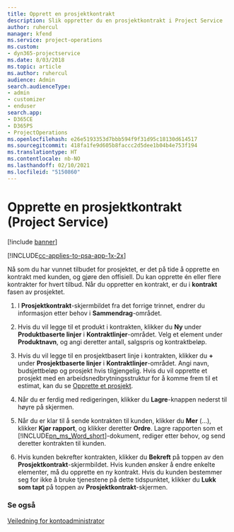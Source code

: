 ```yaml
---
title: Opprett en prosjektkontrakt
description: Slik oppretter du en prosjektkontrakt i Project Service
author: ruhercul
manager: kfend
ms.service: project-operations
ms.custom:
- dyn365-projectservice
ms.date: 8/03/2018
ms.topic: article
ms.author: ruhercul
audience: Admin
search.audienceType:
- admin
- customizer
- enduser
search.app:
- D365CE
- D365PS
- ProjectOperations
ms.openlocfilehash: e26e5193353d7bbb594f9f31d95c18130d614517
ms.sourcegitcommit: 418fa1fe9d605b8faccc2d5dee1b04b4e753f194
ms.translationtype: HT
ms.contentlocale: nb-NO
ms.lasthandoff: 02/10/2021
ms.locfileid: "5150860"
---
```

# <a name="create-a-project-contract-project-service"></a>Opprette en prosjektkontrakt (Project Service)

[!include [banner](../includes/psa-now-project-operations.md)]

[!INCLUDE[cc-applies-to-psa-app-1x-2x](../includes/cc-applies-to-psa-app-1x-2x.md)]

Nå som du har vunnet tilbudet for prosjektet, er det på tide å opprette en kontrakt med kunden, og gjøre den offisiell. Du kan opprette én eller flere kontrakter for hvert tilbud. Når du oppretter en kontrakt, er du i **kontrakt** fasen av prosjektet.  
  
1. I **Prosjektkontrakt**-skjermbildet fra det forrige trinnet, endrer du informasjon etter behov i **Sammendrag**-området.  
  
2. Hvis du vil legge til et produkt i kontrakten, klikker du **Ny** under **Produktbaserte linjer** i **Kontraktlinjer**-området. Velg et element under **Produktnavn**, og angi deretter antall, salgspris og kontraktbeløp.  
  
3. Hvis du vil legge til en prosjektbasert linje i kontrakten, klikker du **+** under **Prosjektbaserte linjer** i **Kontraktlinjer**-området. Angi navn, budsjettbeløp og prosjekt hvis tilgjengelig. Hvis du vil opprette et prosjekt med en arbeidsnedbrytningsstruktur for å komme frem til et estimat, kan du se [Opprette et prosjekt](../psa/create-project.md).  
  
4. Når du er ferdig med redigeringen, klikker du **Lagre**-knappen nederst til høyre på skjermen.  
  
5. Når du er klar til å sende kontrakten til kunden, klikker du **Mer** (...), klikker **Kjør rapport**, og klikker deretter **Ordre**. Lagre rapporten som et [!INCLUDE[pn_ms_Word_short](../includes/pn-ms-word-short.md)]-dokument, rediger etter behov, og send deretter kontrakten til kunden.  
  
6. Hvis kunden bekrefter kontrakten, klikker du **Bekreft** på toppen av den **Prosjektkontrakt**-skjermbildet. Hvis kunden ønsker å endre enkelte elementer, må du opprette en ny kontrakt. Hvis du kunden bestemmer seg for ikke å bruke tjenestene på dette tidspunktet, klikker du **Lukk som tapt** på toppen av **Prosjektkontrakt**-skjermen.  
  
### <a name="see-also"></a>Se også  
 [Veiledning for kontoadministrator](../psa/account-manager-guide.md)
